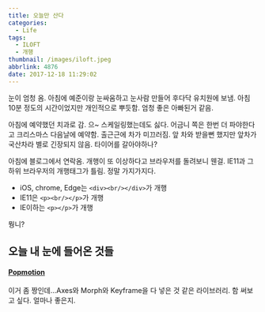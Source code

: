 ```yaml
---
title: 오늘만 산다
categories:
  - Life
tags:
  - ILOFT
  - 개행
thumbnail: /images/iloft.jpeg
abbrlink: 4876
date: 2017-12-18 11:29:02
---
```


눈이 엄청 옴.
아침에 예준이랑 눈싸움하고 눈사람 만들어 후다닥 유치원에 보냄.
아침 10분 정도의 시간이었지만 개인적으로 뿌듯함.
엄청 좋은 아빠된거 같음.

아침에 예약했던 치과로 감. 으~ 스케일링했는데도 싫다.
어금니 쪽은 한번 더 파야한다고 크리스마스 다음날에 예약함.
출근근에 차가 미끄러짐. 앞 차와 받을뻔 했지만 앞차가 국산차라 별로 긴장되지 않음.
타이어를 갈아야하나?

아침에 블로그에서 연락옴. 개행이 또 이상하다고 
브라우저를 돌려보니 웬걸.
IE11과 그 하위 브라우저의 개행태그가 틀림. 정말 가지가지다.

- iOS, chrome, Edge는 `<div><br/></div>`가 개행
- IE11은 `<p><br/></p>`가 개행
- IE이하는 `<p></p>`가 개행

뭥니?

## 오늘 내 눈에 들어온 것들
#### [Popmotion](https://popmotion.io/)
이거 좀 짱인데...Axes와 Morph와 Keyframe을 다 넣은 것 같은 라이브러리.
함 써보고 싶다. 얼마나 좋은지.


